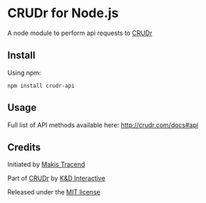 # CRUDr for Node.js

A node module to perform api requests to [CRUDr](http://crudr.com)


## Install

Using npm:
```
npm install crudr-api
```


## Usage

Full list of API methods available here: http://crudr.com/docs#api


## Credits

Initiated by [Makis Tracend](http://github.com/tracend)

Part of [CRUDr](http://crudr.com/) by [K&D Interactive](http://kdi.co/)

Released under the [MIT license](http://makesites.org/licenses/MIT)
